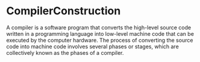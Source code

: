 # CompilerConstruction
A compiler is a software program that converts the high-level source code written in a programming language into low-level machine code that can be executed by the computer hardware. The process of converting the source code into machine code involves several phases or stages, which are collectively known as the phases of a compiler.
